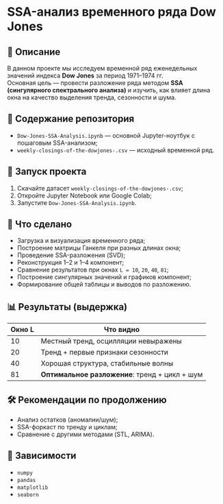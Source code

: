 # SSA-анализ временного ряда Dow Jones

## 📌 Описание

В данном проекте мы исследуем временной ряд еженедельных значений индекса **Dow Jones** за период 1971–1974 гг.  
Основная цель — провести разложение ряда методом **SSA (сингулярного спектрального анализа)** и изучить, как влияет длина окна на качество выделения тренда, сезонности и шума.

## 📁 Содержание репозитория

- `Dow-Jones-SSA-Analysis.ipynb` — основной Jupyter-ноутбук с пошаговым SSA-анализом;
- `weekly-closings-of-the-dowjones-.csv` — исходный временной ряд.

## 🚀 Запуск проекта

1. Скачайте датасет `weekly-closings-of-the-dowjones-.csv`;
2. Откройте Jupyter Notebook или Google Colab;
3. Запустите `Dow-Jones-SSA-Analysis.ipynb`.

## 🧠 Что сделано

- Загрузка и визуализация временного ряда;
- Построение матрицы Ганкеля при разных длинах окна;
- Проведение SSA-разложения (SVD);
- Реконструкция 1–2 и 1–4 компонент;
- Сравнение результатов при окнах `L = 10`, `20`, `40`, `81`;
- Построение сингулярных значений и графиков компонент;
- Формирование общей таблицы и выводов по разложению.

## 📊 Результаты (выдержка)

| Окно L | Что видно |
|--------|-----------|
| 10     | Местный тренд, осцилляции невыражены |
| 20     | Тренд + первые признаки сезонности   |
| 40     | Хорошая структура, стабильные волны  |
| 81     | **Оптимальное разложение**: тренд + цикл + шум |

## 🛠 Рекомендации по продолжению

- Анализ остатков (аномалии/шум);
- SSA-форкаст по тренду и циклам;
- Сравнение с другими методами (STL, ARIMA).

## 📎 Зависимости

- `numpy`
- `pandas`
- `matplotlib`
- `seaborn`


